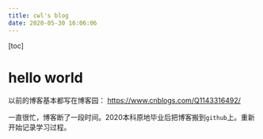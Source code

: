 ```yaml
---
title: cwl's blog
date: 2020-05-30 16:06:06
---
```




[toc]

# hello world



以前的博客基本都写在博客园： https://www.cnblogs.com/Q1143316492/

一直很忙，博客断了一段时间。2020本科原地毕业后把博客搬到`github`上。重新开始记录学习过程。

